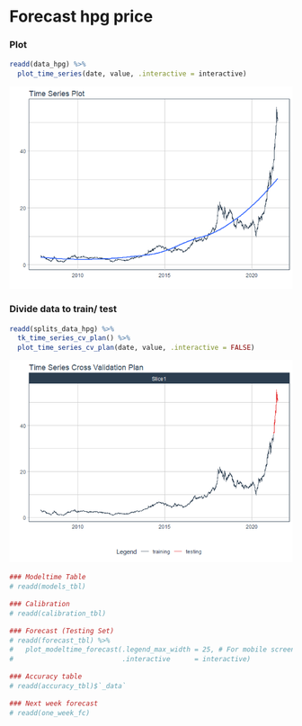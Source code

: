 
# Forecast hpg price

### Plot

``` r
readd(data_hpg) %>%
  plot_time_series(date, value, .interactive = interactive)
```

![](Readme_files/figure-gfm/unnamed-chunk-2-1.png)<!-- -->

### Divide data to train/ test

``` r
readd(splits_data_hpg) %>%
  tk_time_series_cv_plan() %>%
  plot_time_series_cv_plan(date, value, .interactive = FALSE)
```

![](Readme_files/figure-gfm/unnamed-chunk-3-1.png)<!-- -->

``` r
### Modeltime Table
# readd(models_tbl)
```

``` r
### Calibration
# readd(calibration_tbl)
```

``` r
### Forecast (Testing Set)
# readd(forecast_tbl) %>% 
#   plot_modeltime_forecast(.legend_max_width = 25, # For mobile screens
#                           .interactive      = interactive)
```

``` r
### Accuracy table
# readd(accuracy_tbl)$`_data`
```

``` r
### Next week forecast
# readd(one_week_fc)
```
